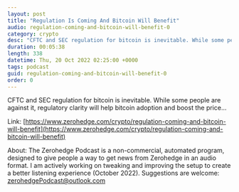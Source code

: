 ```yaml
---
layout: post
title: "Regulation Is Coming And Bitcoin Will Benefit"
audio: regulation-coming-and-bitcoin-will-benefit-0
category: crypto
desc: "CFTC and SEC regulation for bitcoin is inevitable. While some people are against it, regulatory clarity will help bitcoin adoption and boost the price..."
duration: 00:05:38
length: 338
datetime: Thu, 20 Oct 2022 02:25:00 +0000
tags: podcast
guid: regulation-coming-and-bitcoin-will-benefit-0
order: 0
---
```

CFTC and SEC regulation for bitcoin is inevitable. While some people are against it, regulatory clarity will help bitcoin adoption and boost the price...

Link: [https://www.zerohedge.com/crypto/regulation-coming-and-bitcoin-will-benefit](https://www.zerohedge.com/crypto/regulation-coming-and-bitcoin-will-benefit)

About: The Zerohedge Podcast is a non-commercial, automated program, designed to give people a way to get news from Zerohedge in an audio format.  I am actively working on tweaking and improving the setup to create a better listening experience (October 2022).  Suggestions are welcome: [zerohedgePodcast@outlook.com](mailto:zerohedgePodcast@outlook.com)